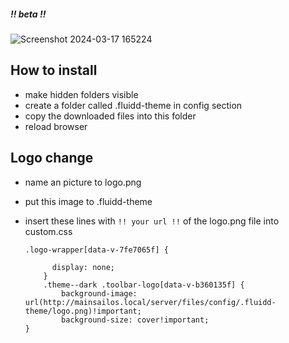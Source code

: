 ##### !! beta !!

![Screenshot 2024-03-17 165224](https://github.com/bumbeng/Fluidd_theme_simple/assets/111509593/d02a5cbd-ced9-4509-a206-ae8c5229c128)


## How to install
- make hidden folders visible
- create a folder called .fluidd-theme in config section
- copy the downloaded files into this folder
- reload browser

## Logo change
- name an picture to logo.png
- put this image to .fluidd-theme
- insert these lines with `!! your url !!` of the logo.png file into custom.css

      .logo-wrapper[data-v-7fe7065f] {
      
            display: none;
          }
          .theme--dark .toolbar-logo[data-v-b360135f] {
              background-image: url(http://mainsailos.local/server/files/config/.fluidd-theme/logo.png)!important;
              background-size: cover!important;
      }
